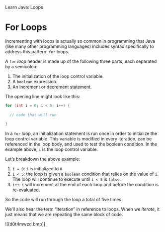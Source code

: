 Learn Java: Loops
# For Loops

Incrementing with loops is actually so common in programming that Java (like many other programming languages) includes syntax specifically to address this pattern: `for` loops.

A `for` _loop_ header is made up of the following three parts, each separated by a semicolon:

1.  The initialization of the loop control variable.
2.  A `boolean` expression.
3.  An increment or decrement statement.

The opening line might look like this:

```java
for (int i = 0; i < 5; i++) {
 
  // code that will run
 
}
```

In a `for` loop, an initialization statement is run once in order to initialize the loop control variable. This variable is modified in every iteration, can be referenced in the loop body, and used to test the boolean condition. In the example above, `i` is the loop control variable.

Let’s breakdown the above example:

1.  `i = 0`: `i` is initialized to `0`
2.  `i < 5`: the loop is given a `boolean` condition that relies on the value of `i`. The loop will continue to execute until `i < 5` is `false`.
3.  `i++`: `i` will increment at the end of each loop and before the condition is re-evaluated.

So the code will run through the loop a total of five times.

We’ll also hear the term “iteration” in reference to loops. When we _iterate_, it just means that we are repeating the same block of code.

![[d0t4mwzd.bmp]]